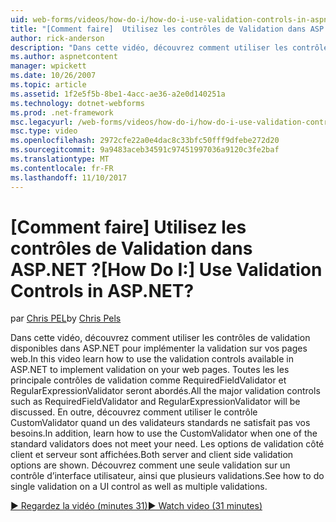 ```yaml
---
uid: web-forms/videos/how-do-i/how-do-i-use-validation-controls-in-aspnet
title: "[Comment faire]  Utilisez les contrôles de Validation dans ASP.NET ? | Microsoft Docs"
author: rick-anderson
description: "Dans cette vidéo, découvrez comment utiliser les contrôles de validation disponibles dans ASP.NET pour implémenter la validation sur vos pages web. Tous les principale contrôles de validation par..."
ms.author: aspnetcontent
manager: wpickett
ms.date: 10/26/2007
ms.topic: article
ms.assetid: 1f2e5f5b-8be1-4acc-ae36-a2e0d140251a
ms.technology: dotnet-webforms
ms.prod: .net-framework
msc.legacyurl: /web-forms/videos/how-do-i/how-do-i-use-validation-controls-in-aspnet
msc.type: video
ms.openlocfilehash: 2972cfe22a0e4dac8c33bfc50fff9dfebe272d20
ms.sourcegitcommit: 9a9483aceb34591c97451997036a9120c3fe2baf
ms.translationtype: MT
ms.contentlocale: fr-FR
ms.lasthandoff: 11/10/2017
---
```

<a name="how-do-i--use-validation-controls-in-aspnet"></a><span data-ttu-id="e4ce9-105">[Comment faire]  Utilisez les contrôles de Validation dans ASP.NET ?</span><span class="sxs-lookup"><span data-stu-id="e4ce9-105">[How Do I:]  Use Validation Controls in ASP.NET?</span></span>
====================
<span data-ttu-id="e4ce9-106">par [Chris PEL](https://twitter.com/chrispels)</span><span class="sxs-lookup"><span data-stu-id="e4ce9-106">by [Chris Pels](https://twitter.com/chrispels)</span></span>

<span data-ttu-id="e4ce9-107">Dans cette vidéo, découvrez comment utiliser les contrôles de validation disponibles dans ASP.NET pour implémenter la validation sur vos pages web.</span><span class="sxs-lookup"><span data-stu-id="e4ce9-107">In this video learn how to use the validation controls available in ASP.NET to implement validation on your web pages.</span></span> <span data-ttu-id="e4ce9-108">Toutes les les principale contrôles de validation comme RequiredFieldValidator et RegularExpressionValidator seront abordés.</span><span class="sxs-lookup"><span data-stu-id="e4ce9-108">All the major validation controls such as RequiredFieldValidator and RegularExpressionValidator will be discussed.</span></span> <span data-ttu-id="e4ce9-109">En outre, découvrez comment utiliser le contrôle CustomValidator quand un des validateurs standards ne satisfait pas vos besoins.</span><span class="sxs-lookup"><span data-stu-id="e4ce9-109">In addition, learn how to use the CustomValidator when one of the standard validators does not meet your need.</span></span> <span data-ttu-id="e4ce9-110">Les options de validation côté client et serveur sont affichées.</span><span class="sxs-lookup"><span data-stu-id="e4ce9-110">Both server and client side validation options are shown.</span></span> <span data-ttu-id="e4ce9-111">Découvrez comment une seule validation sur un contrôle d’interface utilisateur, ainsi que plusieurs validations.</span><span class="sxs-lookup"><span data-stu-id="e4ce9-111">See how to do single validation on a UI control as well as multiple validations.</span></span>

[<span data-ttu-id="e4ce9-112">&#9654; Regardez la vidéo (minutes 31)</span><span class="sxs-lookup"><span data-stu-id="e4ce9-112">&#9654; Watch video (31 minutes)</span></span>](https://channel9.msdn.com/Blogs/ASP-NET-Site-Videos/how-do-i-use-validation-controls-in-aspnet)
